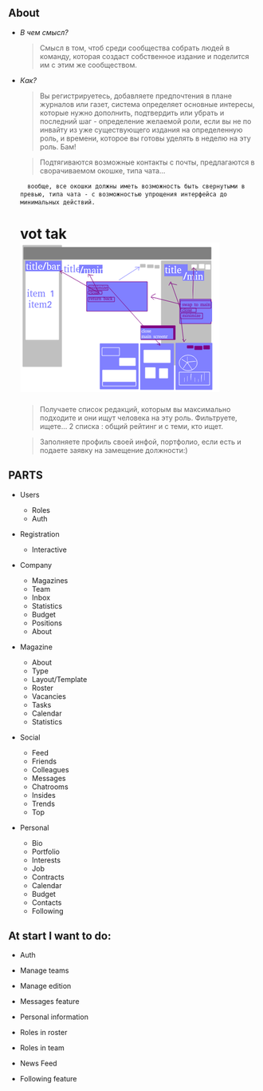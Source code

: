 ## About
 - _В чем смысл?_
    
    >Смысл в том, чтоб среди сообщества собрать людей в команду, которая создаст собственное издание и поделится им с этим же сообществом.
          
- _Как?_

    >Вы регистрируетесь, добавляете предпочтения в плане журналов или газет, система определяет основные интересы, которые нужно дополнить, подтвердить или убрать и последний шаг - определение желаемой роли, если вы не по инвайту из уже существующего издания на определенную роль, и 
    времени, которое вы готовы уделять в неделю на эту роль. Бам!
    
    >Подтягиваются возможные контакты с почты, предлагаются в сворачиваемом окошке, типа чата...

        вообще, все окошки должны иметь возможность быть свернутыми в превью, типа чата - с возможностью упрощения интерфейса до минимальных действий.
 
    # vot tak ![tak](./interface_nicepress.png)

    >Получаете список редакций, которым вы максимально подходите и они ищут человека на эту роль. Фильтруете, ищете... 2 списка : общий рейтинг и с теми, кто ищет.

    >Заполняете профиль своей инфой, портфолио, если есть и подаете заявку на замещение должности:)


## PARTS 

- Users
    - Roles
    - Auth

- Registration
    - Interactive

- Company 
    - Magazines
    - Team
    - Inbox
    - Statistics
    - Budget
    - Positions
    - About

- Magazine
    - About
    - Type
    - Layout/Template
    - Roster
    - Vacancies
    - Tasks
    - Calendar
    - Statistics

- Social
    - Feed
    - Friends
    - Colleagues
    - Messages
    - Chatrooms
    - Insides
    - Trends
    - Top

- Personal
    - Bio
    - Portfolio
    - Interests
    - Job
    - Contracts
    - Calendar
    - Budget 
    - Contacts
    - Following


## At start I want to do:

- Auth
- Manage teams

- Manage edition
- Messages feature
- Personal information
- Roles in roster
- Roles in team
- News Feed
- Following feature
